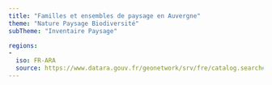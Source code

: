 ```yaml
---
title: "Familles et ensembles de paysage en Auvergne"
theme: "Nature Paysage Biodiversité"
subTheme: "Inventaire Paysage"

regions:
-
  iso: FR-ARA
  source: https://www.datara.gouv.fr/geonetwork/srv/fre/catalog.search#/search?resultType=details&sortBy=relevance&from=1&to=20&fast=index&_content_type=json&any=Familles%20et%20ensembles%20de%20paysage%20en%20Auvergne
---
```

